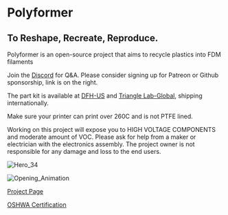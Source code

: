 # Polyformer
## To Reshape, Recreate, Reproduce.

Polyformer is an open-source project that aims to recycle plastics into FDM filaments

Join the [Discord](https://discord.gg/jUtHzhddZZ) for Q&A. Please consider signing up for Patreon or Github sponsorship, link is on the right.

The part kit is available at [DFH-US](https://dfh.fm/collections/new-products/products/polyformer-kit-by-reiten966) and [Triangle Lab-Global](https://s.click.aliexpress.com/e/_DFp1dtz), shipping internationally. 

Make sure your printer can print over 260C and is not PTFE lined.

Working on this project will expose you to HIGH VOLTAGE COMPONENTS and moderate amount of VOC. Please ask for help from a maker or electrician with the electronics assembly. The project owner is not responsible for any damage and loss to the end users.

![Hero_34](https://user-images.githubusercontent.com/55605342/166126684-d6c5657a-c4c1-4474-a20b-533af1ea221a.jpg)

![Opening_Animation](https://user-images.githubusercontent.com/55605342/166126930-5d5abba3-b2b6-4b1d-a24c-88fefb967e6e.gif)




[Project Page](http://www.reiten.design/polyformer)

[OSHWA Certification](https://certification.oshwa.org/us002136.html)
